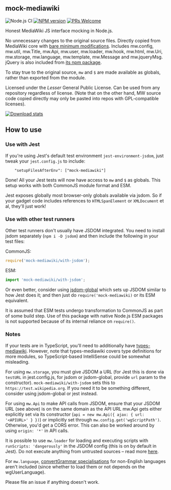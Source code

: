## mock-mediawiki
![Node.js CI](https://github.com/wikimedia-gadgets/mock-mediawiki/workflows/test/badge.svg)
[![NPM version](https://img.shields.io/npm/v/mock-mediawiki.svg)](https://www.npmjs.com/package/mock-mediawiki)
[![PRs Welcome](https://img.shields.io/badge/PRs-welcome-brightgreen.svg?style=flat-square)](http://makeapullrequest.com)

Honest MediaWiki JS interface mocking in Node.js.

No unnecessary changes to the original source files. Directly copied from MediaWiki core with [bare minimum modifications](https://github.com/wikimedia-gadgets/mock-mediawiki/blob/main/PATCHES.md). Includes mw.config, mw.util, mw.Title, mw.Api, mw.user, mw.loader, mw.hook, mw.html, mw.Uri, mw.storage, mw.language, mw.template, mw.Message and mw.jqueryMsg. jQuery is also included from [its npm package](https://www.npmjs.com/package/jquery).

To stay true to the original source, `mw` and `$` are made available as globals, rather than exported from the module. 

Licensed under the _Lesser_ General Public License. Can be used from any repository regardless of license. (Note that on the other hand, MW source code copied directly may only be pasted into repos with GPL-compatible licenses).

[![Download stats](https://nodei.co/npm/mock-mediawiki.png?downloads=true&downloadRank=true)](https://nodei.co/npm/mock-mediawiki/)

## How to use

### Use with Jest

If you're using Jest's default test environment `jest-environment-jsdom`, just tweak your `jest.config.js` to include:
```
    "setupFilesAfterEnv": ["mock-mediawiki"] 
```

Done! All your Jest tests will now have access to `mw` and `$` as globals. This setup works with both CommonJS module format and ESM.

Jest exposes globally most browser-only globals available via jsdom. So if your gadget code includes references to `HTMLSpanElement` or `XMLDocument` et al, they'll just work!

### Use with other test runners

Other test runners don't usually have JSDOM integrated. You need to install jsdom separately (`npm i -D jsdom`) and then include the following in your test files:

CommonJS:
```js
require('mock-mediawiki/with-jsdom');
```

ESM:
```js
import 'mock-mediawiki/with-jsdom';
```

Or even better, consider using [jsdom-global](https://www.npmjs.com/package/jsdom-global) which sets up JSDOM similar to how Jest does it; and then just do `require('mock-mediawiki)` or its ESM equivalent.

It is assumed that ESM tests undergo transformation to CommonJS as part of some build step. Use of this package with native Node.js ESM packages is not supported because of its internal reliance on `require()`.

### Notes

If your tests are in TypeScript, you'll need to additionally have [types-mediawiki](https://github.com/wikimedia-gadgets/types-mediawiki). However, note that types-mediawiki covers type definitions for more modules, so TypeScript-based IntelliSense could be somewhat misleading.

For using `mw.storage`, you must give JSDOM a URL (for Jest this is done via `testURL` in jest.config.js, for jsdom or jsdom-global, provide `url` param to the constructor). `mock-mediawiki/with-jsdom` sets this to `https://test.wikipedia.org`. If you need it to be something different, consider using jsdom-global or jest instead.

For using `mw.Api` to make API calls from JSDOM, ensure that your JSDOM URL (see above) is on the same domain as the API URL mw.Api gets either explicitly set via its constructor (`api = new mw.Api({ ajax: { url: '<APIURL>' } })`) or implicitly set through `mw.config.get('wgScriptPath')`. Otherwise, you'd get a CORS error. This can also be worked around by using `origin: '*'` in API calls.

It is possible to use `mw.loader` for loading and executing scripts with `runScripts: 'dangerously'` in the JSDOM config (this is on by default in Jest). Do not execute anything from untrusted sources – read more [here](https://github.com/jsdom/jsdom#executing-scripts).

For `mw.language`, [convertGrammar specialisations](https://github.com/wikimedia/mediawiki/tree/master/resources/src/mediawiki.language/languages) for non-English languages aren't included (since whether to load them or not depends on the wgUserLanguage). 

Please file an issue if anything doesn't work.

